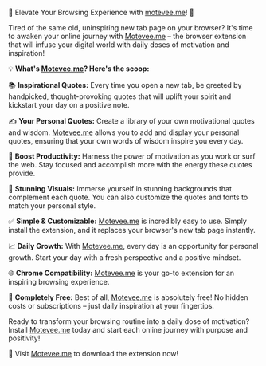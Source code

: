 🌟 Elevate Your Browsing Experience with [motevee.me](https://motevee.me/)! 🌟

Tired of the same old, uninspiring new tab page on your browser?
It's time to awaken your online journey with [Motevee.me](https://motevee.me/) – the browser extension that will infuse your digital world with daily doses of motivation and inspiration!

💡 **What's [Motevee.me](https://motevee.me/)? Here's the scoop:**

📚 **Inspirational Quotes:** Every time you open a new tab, be greeted by handpicked, thought-provoking quotes that will uplift your spirit and kickstart your day on a positive note.

✍️ **Your Personal Quotes:** Create a library of your own motivational quotes and wisdom. [Motevee.me](https://motevee.me/) allows you to add and display your personal quotes, ensuring that your own words of wisdom inspire you every day.

🚀 **Boost Productivity:** Harness the power of motivation as you work or surf the web. Stay focused and accomplish more with the energy these quotes provide.

🌅 **Stunning Visuals:** Immerse yourself in stunning backgrounds that complement each quote. You can also customize the quotes and fonts to match your personal style.

✅ **Simple & Customizable:** [Motevee.me](https://motevee.me/) is incredibly easy to use. Simply install the extension, and it replaces your browser's new tab page instantly.

📈 **Daily Growth:** With [Motevee.me](https://motevee.me/), every day is an opportunity for personal growth. Start your day with a fresh perspective and a positive mindset.

🌐 **Chrome Compatibility:** [Motevee.me](https://motevee.me/) is your go-to extension for an inspiring browsing experience.

🎁 **Completely Free:** Best of all, [Motevee.me](https://motevee.me/) is absolutely free! No hidden costs or subscriptions – just daily inspiration at your fingertips.

Ready to transform your browsing routine into a daily dose of motivation?
Install [Motevee.me](https://motevee.me/) today and start each online journey with purpose and positivity!

🔗 Visit [Motevee.me](https://motevee.me/) to download the extension now!
